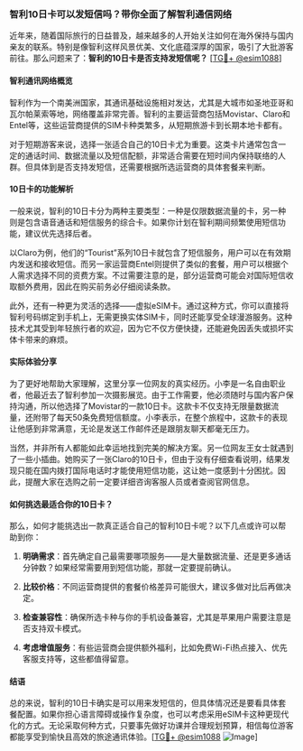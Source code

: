 ### 智利10日卡可以发短信吗？带你全面了解智利通信网络

近年来，随着国际旅行的日益普及，越来越多的人开始关注如何在海外保持与国内亲友的联系。特别是像智利这样风景优美、文化底蕴深厚的国家，吸引了大批游客前往。那么问题来了：**智利的10日卡是否支持发短信呢？** [[TG💪+ @esim1088](https://t.me/s/esim1088)]

#### 智利通讯网络概览

智利作为一个南美洲国家，其通讯基础设施相对发达，尤其是大城市如圣地亚哥和瓦尔帕莱索等地，网络覆盖非常完善。智利的主要运营商包括Movistar、Claro和Entel等，这些运营商提供的SIM卡种类繁多，从短期旅游卡到长期本地卡都有。

对于短期游客来说，选择一张适合自己的10日卡尤为重要。这类卡片通常包含一定的通话时间、数据流量以及短信配额，非常适合需要在短时间内保持联络的人群。但具体到是否支持发短信，还需要根据所选运营商的具体套餐来判断。

#### 10日卡的功能解析

一般来说，智利的10日卡分为两种主要类型：一种是仅限数据流量的卡，另一种则是包含语音通话和短信服务的综合卡。如果你计划在智利期间频繁使用短信功能，建议优先选择后者。

以Claro为例，他们的“Tourist”系列10日卡就包含了短信服务，用户可以在有效期内发送和接收短信。而另一家运营商Entel则提供了类似的套餐，用户可以根据个人需求选择不同的资费方案。不过需要注意的是，部分运营商可能会对国际短信收取额外费用，因此在购买前务必仔细阅读条款。

此外，还有一种更为灵活的选择——虚拟eSIM卡。通过这种方式，你可以直接将智利号码绑定到手机上，无需更换实体SIM卡，同时还能享受全球漫游服务。这种技术尤其受到年轻旅行者的欢迎，因为它不仅方便快捷，还能避免因丢失或损坏实体卡带来的麻烦。

#### 实际体验分享

为了更好地帮助大家理解，这里分享一位网友的真实经历。小李是一名自由职业者，他最近去了智利参加一次摄影展览。由于工作需要，他必须随时与国内客户保持沟通，所以他选择了Movistar的一款10日卡。这款卡不仅支持无限量数据流量，还附带了每天50条免费短信额度。小李表示，在整个旅程中，这款卡的表现让他感到非常满意，无论是发送工作邮件还是跟朋友聊天都毫无压力。

当然，并非所有人都能如此幸运地找到完美的解决方案。另一位网友王女士就遇到了一些小插曲。她购买了一张Claro的10日卡，但由于没有仔细查看说明，结果发现只能在国内拨打国际电话时才能使用短信功能，这让她一度感到十分困扰。因此，提醒大家在选购之前一定要详细咨询客服人员或者查阅官网信息。

#### 如何挑选最适合你的10日卡？

那么，如何才能挑选出一款真正适合自己的智利10日卡呢？以下几点或许可以帮助到你：

1. **明确需求**：首先确定自己最需要哪项服务——是大量数据流量、还是更多通话分钟数？如果经常需要用到短信功能，那就一定要提前确认。

2. **比较价格**：不同运营商提供的套餐价格差异可能很大，建议多做对比后再做决定。

3. **检查兼容性**：确保所选卡种与你的手机设备兼容，尤其是苹果用户需要注意是否支持双卡模式。

4. **考虑增值服务**：有些运营商会提供额外福利，比如免费Wi-Fi热点接入、优先客服支持等，这些都值得留意。

#### 结语

总的来说，智利的10日卡确实是可以用来发短信的，但具体情况还是要看具体套餐配置。如果你担心语言障碍或操作复杂度，也可以考虑采用eSIM卡这种更现代化的方式。无论采取何种方式，只要事先做好功课并合理规划预算，相信每位游客都能享受到愉快且高效的旅途通讯体验。[[TG💪+ @esim1088](https://t.me/s/esim1088) ![Image](https://i.postimg.cc/4NQfJmqS/Snipaste-2025-05-13-00-14-12.png)]